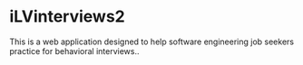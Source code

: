 # iLVinterviews2
This is a web application designed to help software engineering job seekers practice for behavioral interviews..
